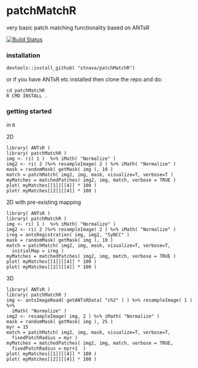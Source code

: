 # patchMatchR
very basic patch matching functionality based on ANTsR

[![Build Status](https://travis-ci.org/stnava/patchMatchR.png?branch=master)](https://travis-ci.org/stnava/patchMatchR)

### installation

```
devtools::install_github( "stnava/patchMatchR")
```

or if you have ANTsR etc installed then clone the repo and do:

```
cd patchMatchR
R CMD INSTALL .
```

### getting started

in `R`

2D

```
library( ANTsR )
library( patchMatchR )
img <- ri( 1 )  %>% iMath( "Normalize" )
img2 <- ri( 2 )%>% resampleImage( 2 ) %>% iMath( "Normalize" )
mask = randomMask( getMask( img ), 10 )
match = patchMatch( img2, img, mask, visualize=T, verbose=T )
myMatches = matchedPatches( img2, img, match, verbose = TRUE )
plot( myMatches[[1]][[4]] * 100 )
plot( myMatches[[2]][[4]] * 100 )
```

2D with pre-existing mapping

```
library( ANTsR )
library( patchMatchR )
img <- ri( 1 )  %>% iMath( "Normalize" )
img2 <- ri( 2 )%>% resampleImage( 2 ) %>% iMath( "Normalize" )
ireg = antsRegistration( img, img2, "SyNCC" )
mask = randomMask( getMask( img ), 10 )
match = patchMatch( img2, img, mask, visualize=T, verbose=T,
  initialMap = ireg )
myMatches = matchedPatches( img2, img, match, verbose = TRUE )
plot( myMatches[[1]][[4]] * 100 )
plot( myMatches[[2]][[4]] * 100 )
```



3D

```
library( ANTsR )
library( patchMatchR )
img <- antsImageRead( getANTsRData( "ch2" ) ) %>% resampleImage( 1 ) %>%
  iMath( "Normalize" )
img2 <- resampleImage( img, 2 ) %>% iMath( "Normalize" )
mask = randomMask( getMask( img ), 25 )
myr = 15
match = patchMatch( img2, img, mask, visualize=T, verbose=T,
  fixedPatchRadius = myr )
myMatches = matchedPatches( img2, img, match, verbose = TRUE,
  fixedPatchRadius = myr+1  )
plot( myMatches[[1]][[4]] * 100 )
plot( myMatches[[2]][[4]] * 100 )
```
